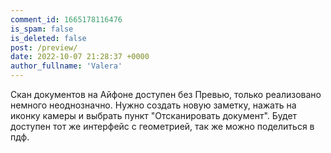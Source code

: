 ```yaml
---
comment_id: 1665178116476
is_spam: false
is_deleted: false
post: /preview/
date: 2022-10-07 21:28:37 +0000
author_fullname: 'Valera'
---
```


Скан документов на Айфоне доступен без Превью, только реализовано немного неоднозначно.
Нужно создать новую заметку, нажать на иконку камеры и выбрать пункт "Отсканировать документ". Будет доступен тот же интерфейс с геометрией, так же можно поделиться в пдф.
